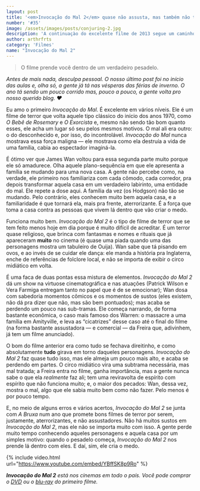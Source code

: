 ```yaml
---
layout: post
title: '<em>Invocação do Mal 2</em> quase não assusta, mas também não tá aí pra isso'
number: '#35'
image: /assets/images/posts/conjuring-2.jpg
description: 'A continuaçào do excelente filme de 2013 segue um caminho certeiro: o de causar medo, e não susto.'
author: arthrfrts
category: 'Filmes'
name: "Invocação do Mal 2"
---
```


> O filme prende você dentro de um verdadeiro pesadelo.

_Antes de mais nada, desculpa pessoal. O nosso último post foi no início das aulas e, olha só, a gente já tá nas vésperas das férias de inverno. O ano tá sendo um pouco corrido mas, pouco a pouco, a gente volta pro nosso querido blog. :heart:_

Eu amo o primeiro _Invocação do Mal_. É excelente em vários níveis. Ele é um filme de terror que volta aquele tipo clássico do início dos anos 1970, como _O Bebê de Rosemary_ e _O Exorcista_ e, mesmo não sendo tão bom quanto esses, ele acha um lugar só seu pelos mesmos motivos. O mal ali era outro: o do desconhecido e, por isso, do incontrolável. _Invocação do Mal_ nunca mostrava essa força maligna — ele mostrava como ela destruía a vida de uma família, cabia ao espectador imaginá-la.

É ótimo ver que James Wan voltou para essa segunda parte muito porque ele só amadurece. Olha aquele plano-sequência em que ele apresenta a família se mudando para uma nova casa. A gente não percebe como, na verdade, ele primeiro nos familiariza com cada cômodo, cada corredor, pra depois transformar aquela casa em um verdadeiro labirinto, uma entidade do mal. Ele repete a dose aqui. A família da vez (os Hodgson) não tão se mudando. Pelo contrário, eles conhecem muito bem aquela casa, e a familiaridade é que tornará ela, mais pra frente, aterrorizante. É a força que toma a casa contra as pessoas que vivem lá dentro que vão criar o medo.

Funciona muito bem. _Invocação do Mal 2_ é o tipo de filme de terror que se tem feito menos hoje em dia porque é muito difícil de acreditar. É um terror quase religioso, que brinca com fantasmas e nomes e rituais que já apareceram **muito** no cinema (é quase uma piada quando uma das personagens mostra um tabuleiro de Ouija). Wan sabe que tá pisando em ovos, e ao invés de se cuidar ele dança: ele manda a história pra Inglaterra, enche de referências de folclore local, e não se importa de exibir o circo midiático em volta.

É uma faca de duas pontas essa mistura de elementos. _Invocação do Mal 2_ dá um show na virtuose cinematográfica e nas atuações (Patrick Wilson e Vera Farmiga entregam tanto no papel que é de se emocionar); Wan dosa com sabedoria momentos cômicos e os momentos de sustos (eles existem, não dá pra dizer que não, mas são bem pontuados); mas acaba se perdendo um pouco nas sub-tramas. Ele começa narrando, de forma bastante econômica, o caso mais famoso dos Warren: o massacre a uma família em Amityville, e leva as “cicatrizes” desse caso até o final do filme (na forma bastante assustadora — e comercial — da Freira que, adivinhem, já tem um filme anunciado).

O bom do filme anterior era como tudo se fechava direitinho, e como absolutamente **tudo** girava em torno daqueles personagens. _Invocação do Mal 2_ faz quase tudo isso, mas ele almeja um pouco mais alto, e acaba se perdendo em partes. O circo midiático vira uma subtrama necessária, mas mal tratada; a Freira entra no filme, ganha importância, mas a gente nunca sabe o que ela _realmente_ faz ali; tem uma reviravolta de espírito com espírito que não funciona muito; e, o maior dos pecados: Wan, dessa vez, mostra o mal, algo que ele sabia muito bem como não fazer. Pelo menos é por pouco tempo.

E, no meio de alguns erros e vários acertos, _Invocação do Mal 2_ se junta com _A Bruxa_ num ano que promete bons filmes de terror por serem, justamente, aterrorizantes, e não assustadores. Não há muitos sustos em _Invocação do Mal 2_, mas ele não se importa muito com isso. A gente perde muito tempo conhecendo aqueles personagens e aquela casa por um simples motivo: quando o pesadelo começa, _Invocação do Mal 2_ nos prende lá dentro com eles. E daí, sim, ele cria o medo.

{% include video.html url="https://www.youtube.com/embed/YBffSK8p9Ro" %}

_**Invocação do Mal 2** está nos cinemas em todo o país. Você pode comprar o [DVD](http://oferta.vc/sgNv) ou o [blu-ray](http://oferta.vc/sgNw) do primeiro filme._
